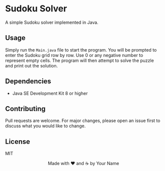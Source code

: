 <!DOCTYPE html>
<html>
<head>
	<meta charset="UTF-8">
	<title>Sudoku Solver</title>
</head>
<body>
	<h1>Sudoku Solver</h1>
	<p>A simple Sudoku solver implemented in Java.</p>
	<h2>Usage</h2>
	<p>Simply run the <code>Main.java</code> file to start the program. You will be prompted to enter the Sudoku grid row by row. Use 0 or any negative number to represent empty cells. The program will then attempt to solve the puzzle and print out the solution.</p>
	<h2>Dependencies</h2>
	<ul>
		<li>Java SE Development Kit 8 or higher</li>
	</ul>
	<h2>Contributing</h2>
	<p>Pull requests are welcome. For major changes, please open an issue first to discuss what you would like to change.</p>
	<h2>License</h2>
	<p>MIT</p>
	<p align="center">Made with ❤️ and ☕️ by Your Name</p>
</body>
</html>
